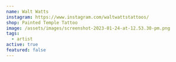 ```yaml
---
name: Walt Watts
instagram: https://www.instagram.com/waltwattstattoos/
shop: Painted Temple Tattoo
image: /assets/images/screenshot-2023-01-24-at-12.53.30-pm.png
tags:
  - artist
active: true
featured: false
---
```

